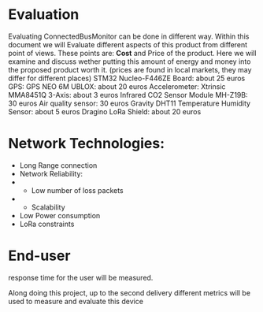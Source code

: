 # Evaluation
Evaluating ConnectedBusMonitor can be done in different way. Within this document we will Evaluate different aspects of this product from different point of views. These points are: 
**Cost** and Price of the product. 
Here we will examine and discuss wether putting this amount of energy and money into the proposed product worth it. (prices are found in local markets, they may differ for different places)
STM32 Nucleo-F446ZE Board: about 25 euros
GPS: GPS NEO 6M UBLOX: about 20 euros
Accelerometer: Xtrinsic MMA8451Q 3-Axis: about 3 euros
Infrared CO2 Sensor Module MH-Z19B: 30 euros
Air quality sensor: 30 euros
Gravity DHT11 Temperature Humidity Sensor: about 5 euros
Dragino LoRa Shield: about 20 euros


# Network Technologies:
- Long Range connection
- Network Reliability:
- - Low number of loss packets
- - Scalability
- Low Power consumption
- LoRa constraints

# End-user 
response time for the user will be measured. 

Along doing this project, up to the second delivery different metrics will be used to measure and evaluate this device
